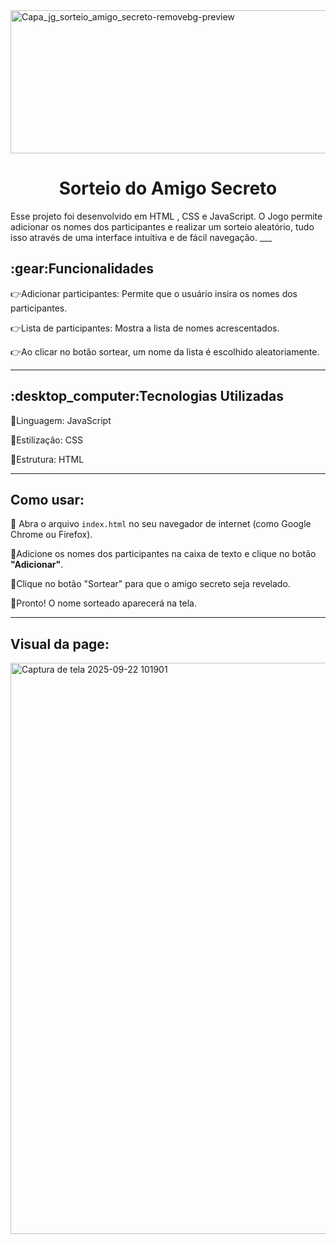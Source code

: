<img width="1090" height="229" alt="Capa_jg_sorteio_amigo_secreto-removebg-preview" src="https://github.com/user-attachments/assets/b922536a-7583-44f0-91b5-118adcae848e" />
<h1 align="center">Sorteio do Amigo Secreto </h1>
Esse projeto foi desenvolvido em HTML , CSS e JavaScript. O Jogo permite adicionar os nomes dos participantes e realizar um sorteio aleatório, tudo isso através de uma interface intuitiva e de fácil navegação.
___
<h2>:gear:Funcionalidades </h2>

:point_right:Adicionar participantes: Permite que o usuário insira os nomes dos participantes.

:point_right:Lista de participantes: Mostra a lista de nomes acrescentados.

:point_right:Ao clicar no botão sortear, um nome da lista é escolhido aleatoriamente.
___
<h2>:desktop_computer:Tecnologias Utilizadas</h2>

:art:Linguagem: JavaScript

:art:Estilização: CSS

:page_facing_up:Estrutura: HTML
___
<h2> Como usar:</h2>

:dart: Abra o arquivo `index.html` no seu navegador de internet (como Google Chrome ou Firefox).

:dart:Adicione os nomes dos participantes na caixa de texto e clique no botão **"Adicionar"**.
 
:dart:Clique no botão "Sortear" para que o amigo secreto seja revelado.
 
:dart:Pronto! O nome sorteado aparecerá na tela.

___
<h2> Visual da page:</h2>
<img width="1911" height="914" alt="Captura de tela 2025-09-22 101901" src="https://github.com/user-attachments/assets/cadc98f0-c007-4019-ae97-034f49194274" />

